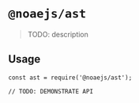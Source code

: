 # `@noaejs/ast`

> TODO: description

## Usage

```
const ast = require('@noaejs/ast');

// TODO: DEMONSTRATE API
```
